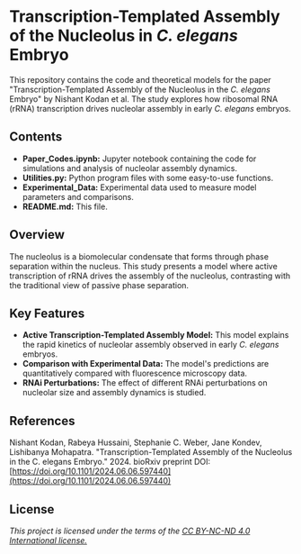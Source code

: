 # Transcription-Templated Assembly of the Nucleolus in *C. elegans* Embryo

This repository contains the code and theoretical models for the paper "Transcription-Templated Assembly of the Nucleolus in the *C. elegans* Embryo" by Nishant Kodan et al. The study explores how ribosomal RNA (rRNA) transcription drives nucleolar assembly in early *C. elegans* embryos.



## Contents
- **Paper_Codes.ipynb:** Jupyter notebook containing the code for simulations and analysis of nucleolar assembly dynamics.
- **Utilities.py:** Python program files with some easy-to-use functions.
- **Experimental_Data:** Experimental data used to measure model parameters and comparisons.
- **README.md:** This file.

## Overview
The nucleolus is a biomolecular condensate that forms through phase separation within the nucleus. This study presents a model where active transcription of rRNA drives the assembly of the nucleolus, contrasting with the traditional view of passive phase separation.

## Key Features
- **Active Transcription-Templated Assembly Model:** This model explains the rapid kinetics of nucleolar assembly observed in early *C. elegans* embryos.
- **Comparison with Experimental Data:** The model's predictions are quantitatively compared with fluorescence microscopy data.
- **RNAi Perturbations:** The effect of different RNAi perturbations on nucleolar size and assembly dynamics is studied.

## References
Nishant Kodan, Rabeya Hussaini, Stephanie C. Weber, Jane Kondev, Lishibanya Mohapatra. "Transcription-Templated Assembly of the Nucleolus in the C. elegans Embryo." 2024. bioRxiv preprint DOI:  [https://doi.org/10.1101/2024.06.06.597440](https://doi.org/10.1101/2024.06.06.597440)

## License
*This project is licensed under the terms of the [CC BY-NC-ND 4.0 International license.](https://creativecommons.org/licenses/by-nc-nd/4.0/)*
